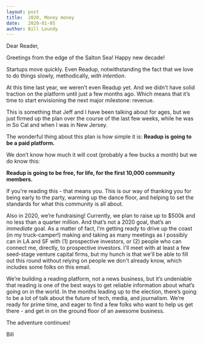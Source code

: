 ```yaml
---
layout: post
title:  2020, Money money
date:   2020-01-05 
author: Bill Loundy
---
```

<p> Dear Reader, </p> <p> Greetings from the edge of the Salton Sea! Happy new decade! </p> <p> Startups move quickly. Even Readup, notwithstanding the fact that we love to do things slowly, methodically, <em>with intention</em>. </p> <p> At this time last year, we weren’t even Readup yet. And we didn’t have solid traction on the platform until just a few months ago. Which means that it’s time to start envisioning the next major milestone: revenue. </p> <p> This is something that Jeff and I have been talking about for ages, but we just firmed up the plan over the course of the last few weeks, while he was in So Cal and when I was in New Jersey. </p> <p> The wonderful thing about this plan is how simple it is: <strong>Readup is going to be a paid platform.</strong> </p> <p> We don’t know how much it will cost (probably a few bucks a month) but we do know this: </p> <p> <strong>Readup is going to be free, for life, for the first 10,000 community members.</strong> </p> <p> If you're reading this - that means you. This is our way of thanking you for being early to the party, warming up the dance floor, and helping to set the standards for what this community is all about. </p> <p> Also in 2020, we’re fundraising! Currently, we plan to raise up to $500k and no less than a quarter million. And that’s not a 2020 goal, that’s an <em>immediate</em> goal. As a matter of fact, I’m getting ready to drive up the coast (in my truck-camper!) making and taking as many meetings as I possibly can in LA and SF with (1) prospective investors, or (2) people who can connect me, directly, to prospective investors. I'll meet with at least a few seed-stage venture capital firms, but my hunch is that we'll be able to fill out this round without relying on people we don't already know, which includes some folks on this email. </p> <p> We’re building a reading platform, not a news business, but it’s undeniable that reading is one of the best ways to get reliable information about what’s going on in the world. In the months leading up to the election, there’s going to be a lot of talk about the future of tech, media, and journalism. We’re ready for prime time, and eager to find a few folks who want to help us get there - and get in on the ground floor of an awesome business. </p> <p> The adventure continues! </p> <p> Bill </p>